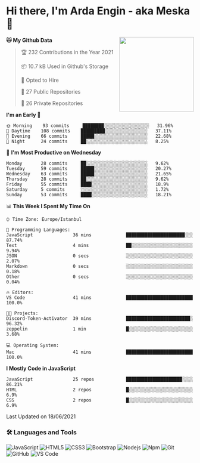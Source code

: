# Hi there, I'm Arda Engin - aka Meska 👋

<img align='right' src='https://user-images.githubusercontent.com/5713670/87202985-820dcb80-c2b6-11ea-9f56-7ec461c497c3.gif' width='200"'>

<!--START_SECTION:waka-->
**🐱 My Github Data** 

> 🏆 232 Contributions in the Year 2021
 > 
> 📦 10.7 kB Used in Github's Storage 
 > 
> 💼 Opted to Hire
 > 
> 📜 27 Public Repositories 
 > 
> 🔑 26 Private Repositories  
 > 
**I'm an Early 🐤** 

```text
🌞 Morning    93 commits     ████████░░░░░░░░░░░░░░░░░   31.96% 
🌆 Daytime    108 commits    █████████░░░░░░░░░░░░░░░░   37.11% 
🌃 Evening    66 commits     █████░░░░░░░░░░░░░░░░░░░░   22.68% 
🌙 Night      24 commits     ██░░░░░░░░░░░░░░░░░░░░░░░   8.25%

```
📅 **I'm Most Productive on Wednesday** 

```text
Monday       28 commits     ██░░░░░░░░░░░░░░░░░░░░░░░   9.62% 
Tuesday      59 commits     █████░░░░░░░░░░░░░░░░░░░░   20.27% 
Wednesday    63 commits     █████░░░░░░░░░░░░░░░░░░░░   21.65% 
Thursday     28 commits     ██░░░░░░░░░░░░░░░░░░░░░░░   9.62% 
Friday       55 commits     ████░░░░░░░░░░░░░░░░░░░░░   18.9% 
Saturday     5 commits      ░░░░░░░░░░░░░░░░░░░░░░░░░   1.72% 
Sunday       53 commits     ████░░░░░░░░░░░░░░░░░░░░░   18.21%

```


📊 **This Week I Spent My Time On** 

```text
⌚︎ Time Zone: Europe/Istanbul

💬 Programming Languages: 
JavaScript               36 mins             ██████████████████████░░░   87.74% 
Text                     4 mins              ██░░░░░░░░░░░░░░░░░░░░░░░   9.94% 
JSON                     0 secs              ░░░░░░░░░░░░░░░░░░░░░░░░░   2.07% 
Markdown                 0 secs              ░░░░░░░░░░░░░░░░░░░░░░░░░   0.18% 
Other                    0 secs              ░░░░░░░░░░░░░░░░░░░░░░░░░   0.04%

🔥 Editors: 
VS Code                  41 mins             █████████████████████████   100.0%

🐱‍💻 Projects: 
Discord-Token-Activator  39 mins             ████████████████████████░   96.32% 
zeppelin                 1 min               █░░░░░░░░░░░░░░░░░░░░░░░░   3.68%

💻 Operating System: 
Mac                      41 mins             █████████████████████████   100.0%

```

**I Mostly Code in JavaScript** 

```text
JavaScript               25 repos            █████████████████████░░░░   86.21% 
HTML                     2 repos             █░░░░░░░░░░░░░░░░░░░░░░░░   6.9% 
CSS                      2 repos             █░░░░░░░░░░░░░░░░░░░░░░░░   6.9%

```



 Last Updated on 18/06/2021
<!--END_SECTION:waka-->


### 🛠 Languages and Tools
![JavaScript](https://img.shields.io/badge/-JavaScript-%23F7DF1C?style=flat-square&logo=javascript&logoColor=000000&color=%23FFCE5A)
![HTML5](https://img.shields.io/badge/-HTML5-%23E44D27?style=flat-square&logo=html5&logoColor=ffffff)
![CSS3](https://img.shields.io/badge/-CSS3-%231572B6?style=flat-square&logo=css3)
![Bootstrap](https://img.shields.io/badge/-Bootstrap-563D7C?style=flat-square&logo=Bootstrap)
![Nodejs](https://img.shields.io/badge/-Nodejs-339933?style=flat-square&logo=Node.js&logoColor=ffffff)
![Npm](https://img.shields.io/badge/-npm-CB3837?style=flat-square&logo=npm)
![Git](https://img.shields.io/badge/-Git-%23F05032?style=flat-square&logo=git&logoColor=%23ffffff)
![GitHub](https://img.shields.io/badge/-GitHub-181717?style=flat-square&logo=github)
![VS Code](http://img.shields.io/badge/-VS%20Code-007ACC?style=flat-square&logo=visual-studio-code&logoColor=ffffff)
